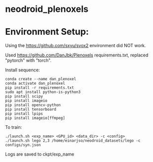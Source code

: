 # neodroid_plenoxels


# Environment Setup:

Using the https://github.com/sxyu/svox2 environment did NOT work.

Used https://github.com/DanJbk/Plenoxels requirements.txt, replaced "pytorch" with "torch".

Install sequence:
```
conda create --name dan_plenoxel
conda activate dan_plenoxel
pip install -r requirements.txt
sudo apt install python-is-python3
pip install scipy
pip install imageio
pip install opencv-python
pip install tensorboard
pip install lpips
pip install imageio[ffmpeg]
```

To train:
```
./launch.sh <exp_name> <GPU_id> <data_dir> -c <config>
./launch.sh lego 2,3 /home/einarjso/neodroid_datasets/lego -c configs/syn.json
```
Logs are saved to ckpt/exp_name
